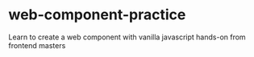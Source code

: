 # web-component-practice
Learn to create a web component with vanilla javascript hands-on from frontend masters

